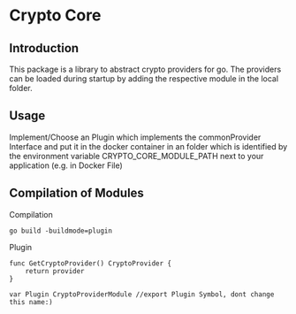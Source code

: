# Crypto Core

## Introduction

This package is a library to abstract crypto providers for go. The providers can be loaded during startup by adding the respective module in the local folder.

## Usage

Implement/Choose an Plugin which implements the commonProvider Interface and put it in the docker container in an folder which is identified by the environment variable CRYPTO_CORE_MODULE_PATH next to your application (e.g. in Docker File)

## Compilation of Modules

Compilation

```
go build -buildmode=plugin
```

Plugin

```
func GetCryptoProvider() CryptoProvider {
    return provider
}

var Plugin CryptoProviderModule //export Plugin Symbol, dont change this name:) 
```
